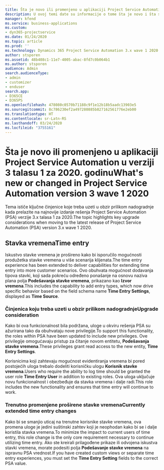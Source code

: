```yaml
---
title: Šta je novo ili promenjeno u aplikaciji Project Service Automation u verziji 3.x talasu 1 za 2020. godinu
description: U ovoj temi date su informacije o tome šta je novo i šta se promenilo u rešenju Project Service Automation u verziji 3 talasu 1 za 2020.
manager: kfend
ms.service: business-applications
ms.custom:
- dyn365-projectservice
ms.date: 01/24/2020
ms.topic: article
ms.prod: ''
ms.technology: Dynamics 365 Project Service Automation 3.x wave 1 2020
author: stsporen
ms.assetid: 48b408c1-11e7-4005-abac-8fd7c0b064b1
ms.author: stsporen
audience: Admin
search.audienceType:
- admin
- customizer
- enduser
search.app:
- D365CE
- D365PS
ms.openlocfilehash: 478080c0570b71188c9f1e12b18b5aadc13903e5
ms.sourcegitcommit: 8c786230ef2a497280885b827162561776e2eb00
ms.translationtype: HT
ms.contentlocale: sr-Latn-RS
ms.lasthandoff: 03/24/2020
ms.locfileid: "3755161"
---
```

# <a name="whats-new-or-changed-in-project-service-automation-version-3-wave-1-2020"></a><span data-ttu-id="1bf4f-103">Šta je novo ili promenjeno u aplikaciji Project Service Automation u verziji 3 talasu 1 za 2020. godinu</span><span class="sxs-lookup"><span data-stu-id="1bf4f-103">What's new or changed in Project Service Automation version 3 wave 1 2020</span></span>
<span data-ttu-id="1bf4f-104">Tema ističe ključne činjenice koje treba uzeti u obzir prilikom nadogradnje kada prelazite na najnovije izdanje rešenja Project Service Automation (PSA) verzije 3.x talasa 1 za 2020.</span><span class="sxs-lookup"><span data-stu-id="1bf4f-104">The topic highlights key upgrade considerations when moving to the latest release of Project Service Automation (PSA) version 3.x wave 1 2020.</span></span>

## <a name="time-entry"></a><span data-ttu-id="1bf4f-105">Stavka vremena</span><span class="sxs-lookup"><span data-stu-id="1bf4f-105">Time entry</span></span>
<span data-ttu-id="1bf4f-106">Iskustvo stavke vremena je prošireno kako bi isporučilo mogućnosti produžetka stavke vremena u više scenarija klijenata.</span><span class="sxs-lookup"><span data-stu-id="1bf4f-106">The time entry experience has been extended to deliver capabilities for extending time entry into more customer scenarios.</span></span> <span data-ttu-id="1bf4f-107">Ovo obuhvata mogućnost dodavanja tipova stavki, koji sada pokreću određeno ponašanje na osnovu naziva plana polja **Podešavanja stavke vremena**, prikazano kao **Izvor vremena**.</span><span class="sxs-lookup"><span data-stu-id="1bf4f-107">This includes the capability to add entry types, which now drive specific behavior based on the field schema name **Time Entry Settings**, displayed as **Time Source**.</span></span>

### <a name="upgrade-consideration"></a><span data-ttu-id="1bf4f-108">Činjenica koju treba uzeti u obzir prilikom nadogradnje</span><span class="sxs-lookup"><span data-stu-id="1bf4f-108">Upgrade consideration</span></span>
<span data-ttu-id="1bf4f-109">Kako bi ova funkcionalnost bila podržana, uloge u okviru rešenja PSA su ažurirana tako da obuhvataju nove privilegije.</span><span class="sxs-lookup"><span data-stu-id="1bf4f-109">To support this functionality, the roles within PSA have been updated to include new privileges.</span></span> <span data-ttu-id="1bf4f-110">Ove privilegije omogućavaju pristup za čitanje novom entitetu, **Podešavanja stavke vremena**.</span><span class="sxs-lookup"><span data-stu-id="1bf4f-110">These privileges grant read access to the new entity, **Time Entry Settings**.</span></span>

<span data-ttu-id="1bf4f-111">Korisnicima koji zahtevaju mogućnost evidentiranja vremena bi pored postojećih uloga trebalo dodeliti korisničku ulogu **Korisnik stavke vremena**.</span><span class="sxs-lookup"><span data-stu-id="1bf4f-111">Users who require the ability to log time should be granted the user role **Time Entry User** in addition to existing roles.</span></span> <span data-ttu-id="1bf4f-112">Ova uloga uključuje novu funkcionalnost i obezbeđuje da stavka vremena i dalje radi.</span><span class="sxs-lookup"><span data-stu-id="1bf4f-112">This role includes the new functionality and ensures that time entry will continue to work.</span></span>

### <a name="currently-extended-time-entry-changes"></a><span data-ttu-id="1bf4f-113">Trenutno promenjene proširene stavke vremena</span><span class="sxs-lookup"><span data-stu-id="1bf4f-113">Currently extended time entry changes</span></span>
<span data-ttu-id="1bf4f-114">Kako bi se smanjio uticaj na trenutne korisnike stavke vremena, ova promena uloge je jedini suštinski zahtev koji je neophodan kako bi se i dalje koristila stavka vremena.</span><span class="sxs-lookup"><span data-stu-id="1bf4f-114">To minimize the impact to current users of time entry, this role change is the only core requirement necessary to continue utilizing time entry.</span></span> <span data-ttu-id="1bf4f-115">Ako ste kreirali prilagođene prikaze ili odvojena iskustva stavki vremena, morate podesiti polja **Podešavanje stavke vremena** na ispravnu PSA vrednost.</span><span class="sxs-lookup"><span data-stu-id="1bf4f-115">If you have created custom views or separate time entry experiences, you must set the **Time Entry Setting** fields to the correct PSA value.</span></span>
